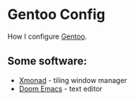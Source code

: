 # Gentoo Config

How I configure [Gentoo](https://gentoo.org).

## Some software:
* [Xmonad](https://xmonad.org) - tiling window manager
* [Doom Emacs](https://github.com/doomemacs) - text editor
